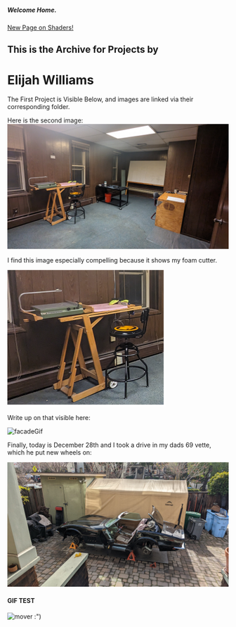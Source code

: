 ##### Welcome Home.

[New Page on Shaders!](projects/shader/shader.md)
## This is the Archive for Projects by
# Elijah Williams  

The First Project is Visible Below, and images are linked via their corresponding folder.

Here is the second image:
![My Image](projects/images/albatross/albatross1.jpg)

I find this image especially compelling because it shows my foam cutter.

![Foam Cutter](projects/images/albatross/albatross2.png)

Write up on that visible here:

![facadeGif](https://user-images.githubusercontent.com/31259842/210905873-da6ba582-0be6-45d2-919c-cb3d6c2d3e12.gif)


Finally, today is December 28th and I took a drive in my dads 69 vette, which he put new wheels on: 

![car guy](projects/images/car/carguy.jpg)

#### GIF TEST
![mover](https://user-images.githubusercontent.com/31259842/210905310-f632e9c5-a51d-4a68-9253-e30ed8598a27.gif)
:")
